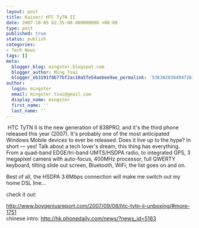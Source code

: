 ```yaml
---
layout: post
title: Kaiser/ HTC TyTN II
date: 2007-10-05 02:35:00.000000000 +08:00
type: post
published: true
status: publish
categories:
- Tech News
tags: []
meta:
  blogger_blog: mingster.blogspot.com
  blogger_author: Ming Tsai
  blogger_eb3191f8b77bf2ac10a5fe54aebee9ae_permalink: '5363028304947261053'
author:
  login: mingster
  email: mingster.tsai@gmail.com
  display_name: mingster
  first_name: ''
  last_name: ''
---
```

<p><a href="http://2.bp.blogspot.com/_i0VzdspWXjI/RwU66jnkxGI/AAAAAAAAAKQ/xA_YJ6-dw8o/s1600/product_TyTN_II.jpg"><img id="BLOGGER_PHOTO_ID_5117561329244488802" alt="" src="/img/product_TyTN_II.jpg" border="0" /></a> HTC TyTN II is the new generation of 838PRO, and it's the third phone released this year (2007). It's probably one of the most anticipated Windows Mobile devices to ever be released. Does it live up to the hype? In short — yes! Talk about a tech lover's dream, this thing has everything. From a quad-band EDGE/tri-band UMTS/HSDPA radio, to integrated GPS, 3 megapixel camera with auto-focus, 400MHz processor, full QWERTY keyboard, tilting slide out screen, Bluetooth, WiFi; the list goes on and on.</p>
<p>Best of all, the HSDPA 3.6Mbps connection will make me switch out my home DSL line...</p>
<p>check it out:
<div>
<div><a href="http://www.boygeniusreport.com/2007/09/08/htc-tytn-ii-unboxing/#more-1751">http://www.boygeniusreport.com/2007/09/08/htc-tytn-ii-unboxing/#more-1751</a></div>
<div></div>
<div>chinese intro: <a href="http://hk.phonedaily.com/news/?news_id=5163">http://hk.phonedaily.com/news/?news_id=5163</a></div>
</div>
